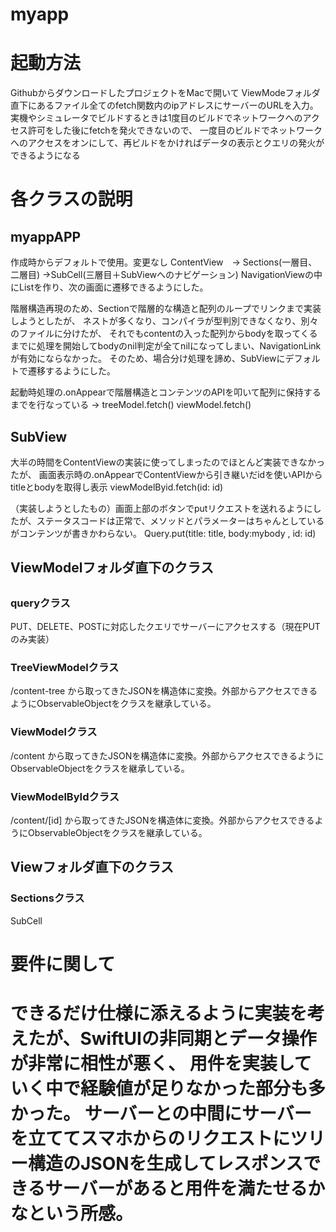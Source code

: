 # myapp
<h1>起動方法</h1>
GithubからダウンロードしたプロジェクトをMacで開いて
ViewModeフォルダ直下にあるファイル全てのfetch関数内のipアドレスにサーバーのURLを入力。
実機やシミュレータでビルドするときは1度目のビルドでネットワークへのアクセス許可をした後にfetchを発火できないので、
一度目のビルドでネットワークへのアクセスをオンにして、再ビルドをかければデータの表示とクエリの発火ができるようになる
<h1>各クラスの説明</h1>
<h2>myappAPP</h2>
作成時からデフォルトで使用。変更なし
ContentView　→ Sections(一層目、二層目) →SubCell(三層目＋SubViewへのナビゲーション)
NavigationViewの中にListを作り、次の画面に遷移できるようにした。

階層構造再現のため、Sectionで階層的な構造と配列のループでリンクまで実装しようとしたが、
ネストが多くなり、コンパイラが型判別できなくなり、別々のファイルに分けたが、
それでもcontentの入った配列からbodyを取ってくるまでに処理を開始してbodyのnil判定が全てnilになってしまい、NavigationLinkが有効にならなかった。
そのため、場合分け処理を諦め、SubViewにデフォルトで遷移するようにした。

起動時処理の.onAppearで階層構造とコンテンツのAPIを叩いて配列に保持するまでを行なっている ->	treeModel.fetch()		viewModel.fetch()

<h2>SubView</h2>
大半の時間をContentViewの実装に使ってしまったのでほとんど実装できなかったが、
画面表示時の.onAppearでContentViewから引き継いだidを使いAPIからtitleとbodyを取得し表示		viewModelByid.fetch(id: id)

（実装しようとしたもの）画面上部のボタンでputリクエストを送れるようにしたが、ステータスコードは正常で、メソッドとパラメーターはちゃんとしているがコンテンツが書きかわらない。
Query.put(title: title, body:mybody , id: id)


<h2>ViewModelフォルダ直下のクラス<h2>
<h3>queryクラス</h3>
PUT、DELETE、POSTに対応したクエリでサーバーにアクセスする（現在PUTのみ実装）
<h3>TreeViewModelクラス</h3>
/content-tree		から取ってきたJSONを構造体に変換。外部からアクセスできるようにObservableObjectをクラスを継承している。
<h3>ViewModelクラス</h3>
/content			から取ってきたJSONを構造体に変換。外部からアクセスできるようにObservableObjectをクラスを継承している。
<h3>ViewModelByIdクラス</h3>
/content/[id]		から取ってきたJSONを構造体に変換。外部からアクセスできるようにObservableObjectをクラスを継承している。

<h2>Viewフォルダ直下のクラス</h2>
<h3>Sectionsクラス</h3>
SubCell

<h1>要件に関して<h1>
できるだけ仕様に添えるように実装を考えたが、SwiftUIの非同期とデータ操作が非常に相性が悪く、
用件を実装していく中で経験値が足りなかった部分も多かった。
サーバーとの中間にサーバーを立ててスマホからのリクエストにツリー構造のJSONを生成してレスポンスできるサーバーがあると用件を満たせるかなという所感。
